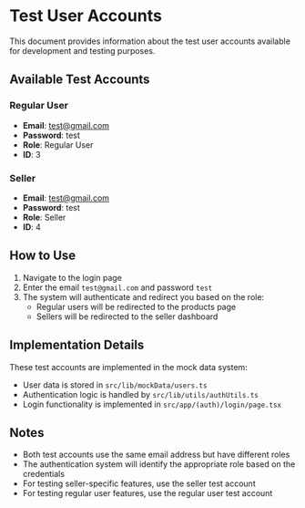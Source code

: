 # Test User Accounts

This document provides information about the test user accounts available for development and testing purposes.

## Available Test Accounts

### Regular User

- **Email**: test@gmail.com
- **Password**: test
- **Role**: Regular User
- **ID**: 3

### Seller

- **Email**: test@gmail.com
- **Password**: test
- **Role**: Seller
- **ID**: 4

## How to Use

1. Navigate to the login page
2. Enter the email `test@gmail.com` and password `test`
3. The system will authenticate and redirect you based on the role:
   - Regular users will be redirected to the products page
   - Sellers will be redirected to the seller dashboard

## Implementation Details

These test accounts are implemented in the mock data system:

- User data is stored in `src/lib/mockData/users.ts`
- Authentication logic is handled by `src/lib/utils/authUtils.ts`
- Login functionality is implemented in `src/app/(auth)/login/page.tsx`

## Notes

- Both test accounts use the same email address but have different roles
- The authentication system will identify the appropriate role based on the credentials
- For testing seller-specific features, use the seller test account
- For testing regular user features, use the regular user test account